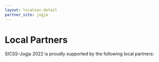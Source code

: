 ```yaml
---
layout: location_detail
partner_site: jogja
---
```


# Local Partners

SICSS-Jogja 2022 is proudly supported by the following local partners:

